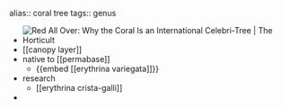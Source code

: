 alias:: coral tree
tags:: genus

- ![Red All Over: Why the Coral Is an International Celebri-Tree | The Horticult](https://peach-geographical-bat-397.mypinata.cloud/ipfs/QmTNTE2xp2tnNGMTwtVFKgKTkvMT37uFuTAeviJqFXe3jF)
- [[canopy layer]]
- native to [[permabase]]
	- {{embed [[erythrina variegata]]}}
- research
	- [[erythrina crista-galli]]
-